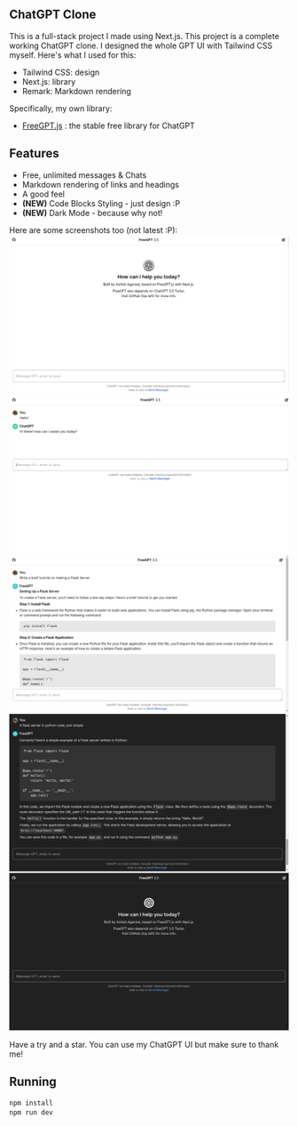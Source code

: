 ## ChatGPT Clone
This is a full-stack project I made using Next.js. This project is a complete working ChatGPT clone. I designed the whole GPT UI with Tailwind CSS myself. Here's what I used for this:
- Tailwind CSS: design
- Next.js: library
- Remark: Markdown rendering

Specifically, my own library:
- [FreeGPT.js](https://freegpt.js.org/) : the stable free library for ChatGPT

## Features
- Free, unlimited messages & Chats
- Markdown rendering of links and headings
- A good feel
- **(NEW)** Code Blocks Styling - just design :P
- **(NEW)** Dark Mode - because why not!

Here are some screenshots too (not latest :P):
![Empty Chat](empty.png)
![A Message...](msg.png)
![Chat with Codeblocks](chat.png)
![Chat with Codeblocks in Dark Mode](darkchat.png)
![Dark Mode](dark.png)

Have a try and a star. You can use my ChatGPT UI but make sure to thank me!

## Running
```bash
npm install
npm run dev
```